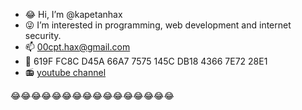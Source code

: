 - 😂 Hi, I’m @kapetanhax
- 😜 I’m interested in programming, web development and internet security.
- 📫 00cpt.hax@gmail.com
- 🔑 619F FC8C D45A 66A7 7575  145C DB18 4366 7E72 28E1
- 📻 [youtube channel](https://www.youtube.com/channel/UCM-0vnc8N8U0dl5ReZwGkYg)

😂😂😂😂😂😂😂😂😂😂😂😂😂😂😂😂
